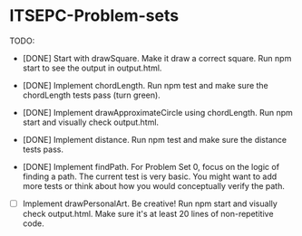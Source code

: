 # ITSEPC-Problem-sets

TODO:

- [DONE] Start with drawSquare. Make it draw a correct square. Run npm start to see the output in output.html.

- [DONE] Implement chordLength. Run npm test and make sure the chordLength tests pass (turn green).

- [DONE] Implement drawApproximateCircle using chordLength. Run npm start and visually check output.html.

- [DONE] Implement distance. Run npm test and make sure the distance tests pass.

- [DONE] Implement findPath. For Problem Set 0, focus on the logic of finding a path. The current test is very basic. You might want to add more tests or think about how you would conceptually verify the path.

- [ ] Implement drawPersonalArt. Be creative! Run npm start and visually check output.html. Make sure it's at least 20 lines of non-repetitive code.
